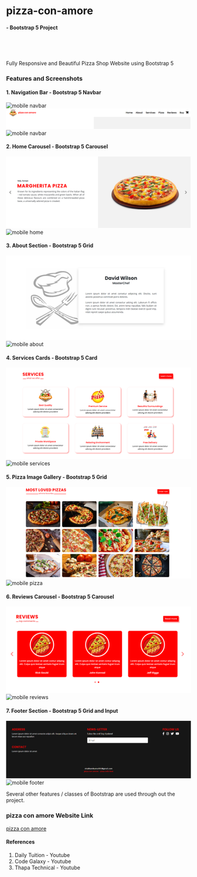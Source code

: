# pizza-con-amore
####      - Bootstrap 5 Project

<p style="margin-top: 5rem;">Fully Responsive and Beautiful Pizza Shop Website using Bootstrap 5</p>

### Features and Screenshots
#### 1. Navigation Bar - Bootstrap 5 Navbar 
<img src="./webiste screenshots/header.jpg" alt="mobile navbar">
<img src="./website screenshots/header2.png" alt="navbar">
<img src="./webiste screenshots/header.jpg" alt="mobile navbar">

#### 2. Home Carousel - Bootstrap 5 Carousel 
<img src="./website screenshots/home2.png" alt="home">
<img src="./webiste screenshots/home.jpg" alt="mobile home">

#### 3. About Section - Bootstrap 5 Grid 
<img src="./website screenshots/about2.png" alt="about">
<img src="./webiste screenshots/about.jpg" alt="mobile about">

#### 4. Services Cards - Bootstrap 5 Card 
<img src="./website screenshots/services2.png" alt="services">
<img src="./webiste screenshots/services.jpg" alt="mobile services">

#### 5. Pizza Image Gallery - Bootstrap 5 Grid 
<img src="./website screenshots/pizza2.png" alt="pizza">
<img src="./webiste screenshots/pizza.jpg" alt="mobile pizza">

#### 6. Reviews Carousel - Bootstrap 5 Carousel 
<img src="./website screenshots/reviews2.png" alt="reviews">
<img src="./webiste screenshots/reviews.jpg" alt="mobile reviews">

#### 7. Footer Section - Bootstrap 5 Grid and Input 
<img src="./website screenshots/footer2.png" alt="footer">
<img src="./webiste screenshots/footer.jpg" alt="mobile footer">

Several other features / classes of Bootstrap are used through out the project.

### pizza con amore Website Link 
<a href="https://x-walker-x.github.io/pizza-con-amore/">pizza con amore</a>

#### References
  1. Daily Tuition    - Youtube
  2. Code Galaxy      - Youtube
  3. Thapa Technical  - Youtube
